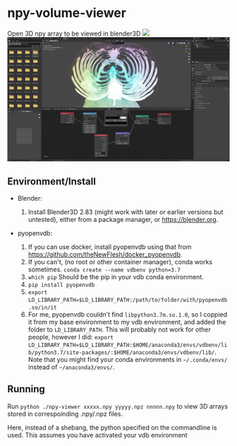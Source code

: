 # npy-volume-viewer
Open 3D npy array to be viewed in blender3D
![](readme-images/vdb-viewer.001.png)
![](readme-images/vdb-viewer.png)

## Environment/Install
- Blender:
  1. Install Blender3D 2.83 (might work with later or earlier versions but untested), either from a package manager, or https://blender.org.

- pyopenvdb:

  1. If you can use docker, install pyopenvdb using that from https://github.com/theNewFlesh/docker_pyopenvdb.
  2. If you can't, (no root or other container manager), conda works sometimes. `conda create --name vdbenv python=3.7`
  3. `which pip` Should be the pip in your vdb conda environment.
  4. `pip install pyopenvdb`
  5. `export LD_LIBRARY_PATH=$LD_LIBRARY_PATH:/path/to/folder/with/pyopenvdb.so/in/it`
  6. For me, pyopenvdb couldn't find `libpython3.7m.so.1.0`, so I coppied it from my base environment to my vdb environment, and added the folder to `LD_LIBRARY_PATH`. This will probably not work for other people, however I did: `export LD_LIBRARY_PATH=$LD_LIBRARY_PATH:$HOME/anaconda3/envs/vdbenv/lib/python3.7/site-packages/:$HOME/anaconda3/envs/vdbenv/lib/`. Note that you might find your conda environments in `~/.conda/envs/` instead of `~/anaconda3/envs/`.

## Running

Run `python ./npy-viewer xxxxx.npy yyyyy.npz nnnnn.npy` to view 3D arrays stored in correspoinding .npy/.npz files.

Here, instead of a shebang, the python specified on the commandline is used. This assumes you have activated your vdb environment
